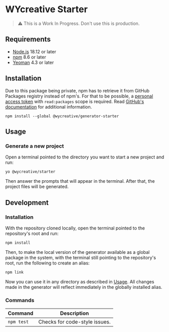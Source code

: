# WYcreative Starter

> ⚠️ This is a Work In Progress. Don't use this is production.

## Requirements

- [Node.js](https://nodejs.org/en/) 18.12 or later
- [npm](https://www.npmjs.com/) 8.6 or later
- [Yeoman](https://yeoman.io/) 4.3 or later

## Installation

Due to this package being private, npm has to retrieve it from GitHub Packages registry instead of npm's.
For that to be possible, a [personal access token](https://github.com/settings/tokens) with `read:packages` scope is required. Read [GitHub's documentation](https://docs.github.com/en/packages/working-with-a-github-packages-registry/working-with-the-npm-registry#authenticating-with-a-personal-access-token) for additional information.

``` shell
npm install --global @wycreative/generator-starter
```

## Usage

### Generate a new project

Open a terminal pointed to the directory you want to start a new project and run:

``` shell
yo @wycreative/starter
```

Then answer the prompts that will appear in the terminal. After that, the project files will be generated.

## Development

### Installation

With the repository cloned locally, open the terminal pointed to the repository's root and run:

``` shell
npm install
```

Then, to make the local version of the generator available as a global package in the system, with the terminal still pointing to the repository's root, run the following to create an alias:

``` shell
npm link
```

Now you can use it in any directory as described in [Usage](#usage). All changes made in the generator will reflect immediately in the globally installed alias.

### Commands

Command | Description
---|---
`npm test` | Checks for code-style issues.
